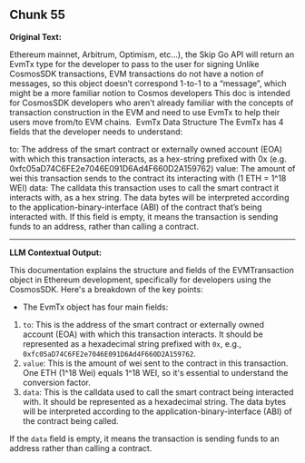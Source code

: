 ## Chunk 55

**Original Text:**

Ethereum mainnet, Arbitrum, Optimism, etc…), the Skip Go API will return an EvmTx type for the developer to pass to the user for signing
Unlike CosmosSDK transactions, EVM transactions do not have a notion of messages, so this object doesn’t correspond 1-to-1 to a “message”, which might be a more familiar notion to Cosmos developers
This doc is intended for CosmosSDK developers who aren’t already familiar with the concepts of transaction construction in the EVM and need to use EvmTx to help their users move from/to EVM chains. ​
EvmTx Data Structure
The EvmTx has 4 fields that the developer needs to understand:

to: The address of the smart contract or externally owned account (EOA) with which this transaction interacts, as a hex-string prefixed with 0x (e.g. 0xfc05aD74C6FE2e7046E091D6Ad4F660D2A159762)
value: The amount of wei this transaction sends to the contract its interacting with (1 ETH = 1^18 WEI)
data: The calldata this transaction uses to call the smart contract it interacts with, as a hex string. The data bytes will be interpreted according to the application-binary-interface (ABI) of the contract that’s being interacted with. If this field is empty, it means the transaction is sending funds to an address, rather than calling a contract.

---

**LLM Contextual Output:**

This documentation explains the structure and fields of the EVMTransaction object in Ethereum development, specifically for developers using the CosmosSDK. Here's a breakdown of the key points:

* The EvmTx object has four main fields:
 1. `to`: This is the address of the smart contract or externally owned account (EOA) with which this transaction interacts. It should be represented as a hexadecimal string prefixed with `0x`, e.g., `0xfc05aD74C6FE2e7046E091D6Ad4F660D2A159762`.
 2. `value`: This is the amount of wei sent to the contract in this transaction. One ETH (1^18 Wei) equals 1^18 WEI, so it's essential to understand the conversion factor.
 3. `data`: This is the calldata used to call the smart contract being interacted with. It should be represented as a hexadecimal string. The data bytes will be interpreted according to the application-binary-interface (ABI) of the contract being called.

If the `data` field is empty, it means the transaction is sending funds to an address rather than calling a contract.
